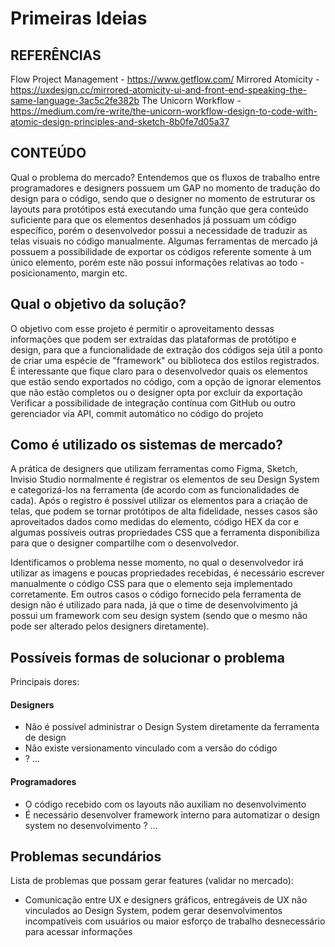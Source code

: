 # Primeiras Ideias

## REFERÊNCIAS
Flow Project Management - https://www.getflow.com/
Mirrored Atomicity - https://uxdesign.cc/mirrored-atomicity-ui-and-front-end-speaking-the-same-language-3ac5c2fe382b
The Unicorn Workflow - https://medium.com/re-write/the-unicorn-workflow-design-to-code-with-atomic-design-principles-and-sketch-8b0fe7d05a37

## CONTEÚDO
Qual o problema do mercado?
Entendemos que os fluxos de trabalho entre programadores e designers possuem um GAP no momento de tradução do design para o código, sendo que o designer no momento de estruturar os layouts para protótipos está executando uma função que gera conteúdo suficiente para que os elementos desenhados já possuam um código específico, porém o desenvolvedor possui a necessidade de traduzir as telas visuais no código manualmente. Algumas ferramentas de mercado já possuem a possibilidade de exportar os códigos referente somente à um único elemento, porém este não possui informações relativas ao todo - posicionamento, margin etc.

## Qual o objetivo da solução?
O objetivo com esse projeto é permitir o aproveitamento dessas informações que podem ser extraídas das plataformas de protótipo e design, para que a funcionalidade de extração dos códigos seja útil a ponto de criar uma espécie de "framework" ou biblioteca dos estilos registrados.
É interessante que fique claro para o desenvolvedor quais os elementos que estão sendo exportados no código, com a opção de ignorar elementos que não estão completos ou o designer opta por excluir da exportação
Verificar a possibilidade de integração contínua com GitHub ou outro gerenciador via API, commit automático no código do projeto

## Como é utilizado os sistemas de mercado?
A prática de designers que utilizam ferramentas como Figma, Sketch, Invisio Studio normalmente é registrar os elementos de seu Design System e categorizá-los na ferramenta (de acordo com as funcionalidades de cada). Após o registro é possível utilizar os elementos para a criação de telas, que podem se tornar protótipos de alta fidelidade, nesses casos são aproveitados dados como medidas do elemento, código HEX da cor e algumas possíveis outras propriedades CSS que a ferramenta disponibiliza para que o designer compartilhe com o desenvolvedor.

Identificamos o problema nesse momento, no qual o desenvolvedor irá utilizar as imagens e poucas propriedades recebidas, é necessário escrever manualmente o código CSS para que o elemento seja implementado corretamente. Em outros casos o código fornecido pela ferramenta de design não é utilizado para nada, já que o time de desenvolvimento já possui um framework com seu design system (sendo que o mesmo não pode ser alterado pelos designers diretamente).

## Possíveis formas de solucionar o problema
Principais dores:

#### Designers 
- Não é possível administrar o Design System diretamente da ferramenta de design
- Não existe versionamento vinculado com a versão do código
- ? ...

#### Programadores
- O código recebido com os layouts não auxiliam no desenvolvimento
- É necessário desenvolver framework interno para automatizar o design system no desenvolvimento
? …

## Problemas secundários
Lista de problemas que possam gerar features (validar no mercado):
- Comunicação entre UX e designers gráficos, entregáveis de UX não vinculados ao Design System, podem gerar desenvolvimentos incompatíveis com usuários ou maior esforço de trabalho desnecessário para acessar informações

